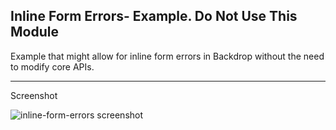 ## Inline Form Errors- Example. Do Not Use This Module

Example that might allow for inline form errors in Backdrop without the need to modify core APIs.

---

Screenshot 

![inline-form-errors screenshot](https://github.com/daggerhart/inline_form_errors/blob/master/screenshot.png)
